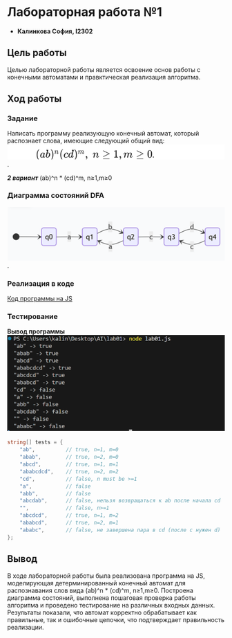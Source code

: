 # Лабораторная работа №1
 
 - **Калинкова София, I2302** 

## Цель работы

Целью лабораторной работы является освоение основ работы с конечными автоматами и правктическая реализация алгоритма.

## Ход работы

### Задание
Написать программу реализующую ĸонечный автомат, ĸоторый распознает слова, имеющие следующий общий вид:
<img src="img/image-1.png" width="600">. 

***2 вариант*** (ab)^n * (cd)^m, n≥1,m≥0

### Диаграмма состояний DFA
<img src="img/image-2.png" width="600">. 

### Реализация в коде
[Код программы на JS](lab01.js)

### Тестирование

**Вывод программы**
![alt text](img/image.png)


```cs
string[] tests = {
    "ab",          // true, n=1, m=0
    "abab",        // true, n=2, m=0
    "abcd",        // true, n=1, m=1
    "ababcdcd",    // true, n=2, m=2
    "cd",          // false, n must be >=1
    "a",           // false
    "abb",         // false
    "abcdab",      // false, нельзя возвращаться к ab после начала cd
    "",            // false, n>=1
    "abcdcd",      // true, n=1, m=2
    "ababcd",      // true, n=2, m=1
    "ababc",       // false, не завершена пара в cd (после c нужен d)
};
```

## Вывод

В ходе лабораторной работы была реализована программа на JS, моделирующая детерминированный конечный автомат для распознавания слов вида (ab)^n * (cd)^m, n≥1,m≥0. Построена диаграмма состояний, выполнена пошаговая проверка работы алгоритма и проведено тестирование на различных входных данных.
Результаты показали, что автомат корректно обрабатывает как правильные, так и ошибочные цепочки, что подтверждает правильность реализации.